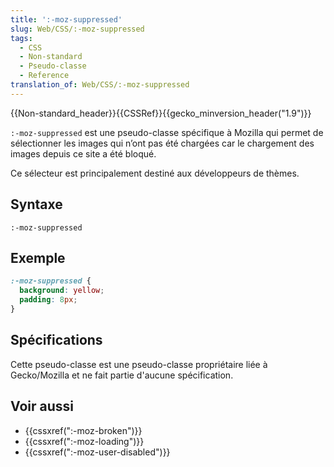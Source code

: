 ```yaml
---
title: ':-moz-suppressed'
slug: Web/CSS/:-moz-suppressed
tags:
  - CSS
  - Non-standard
  - Pseudo-classe
  - Reference
translation_of: Web/CSS/:-moz-suppressed
---
```

{{Non-standard_header}}{{CSSRef}}{{gecko_minversion_header("1.9")}}

`:-moz-suppressed` est une pseudo-classe spécifique à Mozilla qui permet de sélectionner les images qui n’ont pas été chargées car le chargement des images depuis ce site a été bloqué.

Ce sélecteur est principalement destiné aux développeurs de thèmes.

## Syntaxe

    :-moz-suppressed

## Exemple

```css
:-moz-suppressed {
  background: yellow;
  padding: 8px;
}
```

## Spécifications

Cette pseudo-classe est une pseudo-classe propriétaire liée à Gecko/Mozilla et ne fait partie d'aucune spécification.

## Voir aussi

- {{cssxref(":-moz-broken")}}
- {{cssxref(":-moz-loading")}}
- {{cssxref(":-moz-user-disabled")}}

